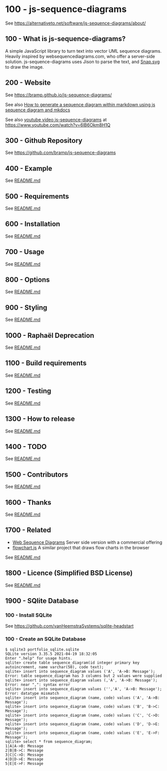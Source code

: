 # 100 - js-sequence-diagrams

See https://alternativeto.net/software/js-sequence-diagrams/about/

## 100 - What is js-sequence-diagrams?

A simple JavaScript library to turn text into vector UML sequence diagrams. Heavily inspired by websequencediagrams.com, who offer a server-side solution. js-sequence-diagrams uses Jison to parse the text, and [Snap.svg](https://alternativeto.net/software/snap-svg/) to draw the image.

## 200 - Website

See https://bramp.github.io/js-sequence-diagrams/

See also [How to generate a sequence diagram within markdown using js sequence diagram and mkdocs](https://medium.com/tenxor/how-to-generate-a-sequence-diagram-within-markdown-using-js-sequence-diagram-and-mkdocs-91dd4fe0b8fb)

See also [youtube video js-sequence-diagrams](https://www.youtube.com/watch?v=6lB6Okm8H1Q) at https://www.youtube.com/watch?v=6lB6Okm8H1Q

## 300 - Github Repository

See https://github.com/bramp/js-sequence-diagrams

## 400 - Example

See [README.md](./400/README.md)

## 500 - Requirements

See [README.md](./500/README.md)

## 600 - Installation

See [README.md](./600/README.md)

## 700 - Usage

See [README.md](./700/README.md)

## 800 - Options

See [README.md](./800/README.md)

## 900 - Styling

See [README.md](./900/README.md)

## 1000 - Raphaël Deprecation

See [README.md](./1000/README.md)

## 1100 - Build requirements

See [README.md](./1100/README.md)

## 1200 - Testing

See [README.md](./1200/README.md)

## 1300 - How to release

See [README.md](./1300/README.md)

## 1400 - TODO

See [README.md](./1400/README.md)

## 1500 - Contributors

See [README.md](./1500/README.md)

## 1600 - Thanks

See [README.md](./1600/README.md)

## 1700 - Related

- [Web Sequence Diagrams](http://www.websequencediagrams.com/) Server side version with a commercial offering
- [flowchart.js](https://adrai.github.io/flowchart.js/) A similar project that draws flow charts in the browser

See [README.md](./1700/README.md)

## 1800 - Licence (Simplified BSD License)

See [README.md](./1800/README.md)

## 1900 - SQlite Database

### 100 - Install SQLite

See https://github.com/vanHeemstraSystems/sqlite-headstart

### 100 - Create an SQLite Database

```
$ sqlite3 portfolio_sqlite.sqlite
SQLite version 3.35.5 2021-04-19 18:32:05
Enter ".help" for usage hints.
sqlite> create table sequence_diagram(id integer primary key autoincrement, name varchar(50), code text);
sqlite> insert into sequence_diagram values ('A', 'A->B: Message');
Error: table sequence_diagram has 3 columns but 2 values were supplied
sqlite> insert into sequence_diagram values (,'A', 'A->B: Message');
Error: near ",": syntax error
sqlite> insert into sequence_diagram values ('','A', 'A->B: Message');
Error: datatype mismatch
sqlite> insert into sequence_diagram (name, code) values ('A', 'A->B: Message');
sqlite> insert into sequence_diagram (name, code) values ('B', 'B->C: Message');
sqlite> insert into sequence_diagram (name, code) values ('C', 'C->D: Message');
sqlite> insert into sequence_diagram (name, code) values ('D', 'D->E: Message');
sqlite> insert into sequence_diagram (name, code) values ('E', 'E->F: Message');
sqlite> select * from sequence_diagram;
1|A|A->B: Message
2|B|B->C: Message
3|C|C->D: Message
4|D|D->E: Message
5|E|E->F: Message
```
